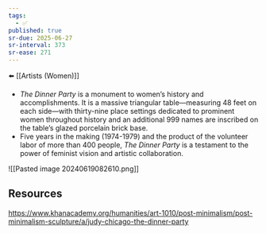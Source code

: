 ```yaml
---
tags:
  - ✅
published: true
sr-due: 2025-06-27
sr-interval: 373
sr-ease: 271
---
```


⬅️ [[Artists (Women)]]

- _The Dinner Party_ is a monument to women’s history and accomplishments. It is a massive triangular table—measuring 48 feet on each side—with thirty-nine place settings dedicated to prominent women throughout history and an additional 999 names are inscribed on the table’s glazed porcelain brick base.
- Five years in the making (1974-1979) and the product of the volunteer labor of more than 400 people, _The Dinner Party_ is a testament to the power of feminist vision and artistic collaboration.

![[Pasted image 20240619082610.png]]
## Resources
https://www.khanacademy.org/humanities/art-1010/post-minimalism/post-minimalism-sculpture/a/judy-chicago-the-dinner-party